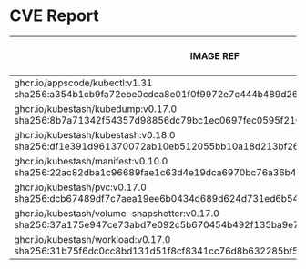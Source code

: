 # CVE Report
|                                                        IMAGE REF                                                        |      OS       | CRITICAL<BR>(OS, OTHER) | HIGH<BR>(OS, OTHER) | MEDIUM<BR>(OS, OTHER) | LOW<BR>(OS, OTHER) | UNKNOWN<BR>(OS, OTHER) |
|-------------------------------------------------------------------------------------------------------------------------|---------------|-------------------------|---------------------|-----------------------|--------------------|------------------------|
| ghcr.io/appscode/kubectl:v1.31<br>sha256:a354b1cb9fa72ebe0cdca8e01f0f9972e7c444b489d26921d6213ee93ebe1659               |               | 0, 0                    | 0, 0                | 0, 2                  | 0, 0               | 0, 0                   |
| ghcr.io/kubestash/kubedump:v0.17.0<br>sha256:8b7a71342f54357d98856dc79bc1ec0697fec0595f210065ef322ef602aa94f0           |               | 0, 1                    | 0, 2                | 0, 6                  | 0, 0               | 0, 0                   |
| ghcr.io/kubestash/kubestash:v0.18.0<br>sha256:df1e391d961370072ab10eb512055bb10a18d213bf26f2029eaf410b891dcd33          | alpine 3.21.3 | 0, 1                    | 0, 2                | 0, 6                  | 0, 0               | 0, 0                   |
| ghcr.io/kubestash/manifest:v0.10.0<br>sha256:22ac82dba1c96689fae1c63d4e19dca6970bc76a36b40d71f6575ee95ed390e6           |               | 0, 1                    | 0, 2                | 0, 6                  | 0, 0               | 0, 0                   |
| ghcr.io/kubestash/pvc:v0.17.0<br>sha256:dcb67489df7c7aea19ee6b0434d689d624d731ed6b543b53116f75a98a59f1fd                |               | 0, 1                    | 0, 2                | 0, 6                  | 0, 0               | 0, 0                   |
| ghcr.io/kubestash/volume-snapshotter:v0.17.0<br>sha256:37a175e947ce73abd7e092c5b670454b492f135ba9e7924a28a81b4783267639 |               | 0, 0                    | 0, 0                | 0, 0                  | 0, 0               | 0, 0                   |
| ghcr.io/kubestash/workload:v0.17.0<br>sha256:31b75f6dc0cc8bd131d51f8cf8341cc76d8b632285bf5a6ea102d4f28826994d           |               | 0, 1                    | 0, 2                | 0, 6                  | 0, 0               | 0, 0                   |
